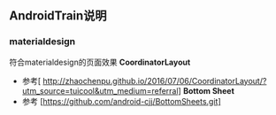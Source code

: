 ## AndroidTrain说明

### materialdesign 
符合materialdesign的页面效果
**CoordinatorLayout**
- 参考[ http://zhaochenpu.github.io/2016/07/06/CoordinatorLayout/?utm_source=tuicool&utm_medium=referral]
  **Bottom Sheet**
- 参考 [https://github.com/android-cjj/BottomSheets.git]
